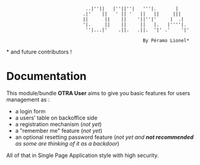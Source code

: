 
                                 ..|''||   |''||''|   '''|.       |     
                                .|'    ||   ' || '   ||   ||     |||    
                                ||      ||    ||    '||''|'     |  .|   
                                '|.     ||    ||     ||   |.   |''''|.  
                                 ''|...|'    .||.   .||.  '|' .'    '|'                  
                                                                                               
                                                      By Péramo Lionel*

\* and future contributors !

# Documentation

This module/bundle **OTRA User** aims to give you basic features for users management as :
- a login form
- a users' table on backoffice side
- a registration mechanism (*not yet*)
- a "remember me" feature (*not yet*)
- an optional resetting password feature (*not yet and **not recommended** as some are thinking of it as a backdoor*)

All of that in Single Page Application style with high security.

